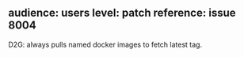 audience: users
level: patch
reference: issue 8004
---
D2G: always pulls named docker images to fetch latest tag.
